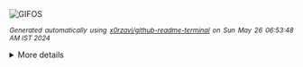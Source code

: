 <div align="justify">
<picture>
    <source media="(prefers-color-scheme: dark)" srcset="https://i.ibb.co/bswcBFX/output-gif.gif">
    <source media="(prefers-color-scheme: light)" srcset="https://i.ibb.co/bswcBFX/output-gif.gif">
    <img alt="GIFOS" src="https://i.ibb.co/bswcBFX/output-gif.gif">
</picture>

<sub><i>Generated automatically using [x0rzavi/github-readme-terminal](https://github.com/x0rzavi/github-readme-terminal) on Sun May 26 06:53:48 AM IST 2024</i></sub>

<details>
<summary>More details</summary>

</details>
</div>

<!-- Image deletion URL: https://ibb.co/qNqTsCp/5debb2aaf1e1eb6b5c06c181a611d826 -->